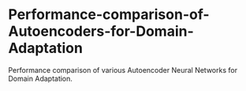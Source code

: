 # Performance-comparison-of-Autoencoders-for-Domain-Adaptation
Performance comparison of various Autoencoder Neural Networks for Domain Adaptation. 
